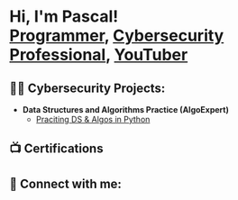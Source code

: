 <h1>Hi, I'm Pascal! <br/><a href="https://github.com/joshmadakor1">Programmer</a>, <a href="https://www.linkedin.com/in/joshmadakor/">Cybersecurity Professional</a>, <a href="https://www.youtube.com/c/joshmadakor">YouTuber</a></h1>

<h2>👨‍💻 Cybersecurity Projects:</h2>

- <b>Data Structures and Algorithms Practice (AlgoExpert)</b>
  - [Praciting DS & Algos in Python](https://github.com/joshmadakor1/Algorithms-Practice)

<h2>📺 Certifications</h2>


<h2> 🤳 Connect with me:</h2>



<!--
**joshmadakor1/joshmadakor1** is a ✨ _special_ ✨ repository because its `README.md` (this file) appears on your GitHub profile.

Here are some ideas to get you started:

- 🔭 I’m currently working on ...
- 🌱 I’m currently learning ...
- 👯 I’m looking to collaborate on ...
- 🤔 I’m looking for help with ...
- 💬 Ask me about ...
- 📫 How to reach me: ...
- 😄 Pronouns: ...
- ⚡ Fun fact: ...
-->
